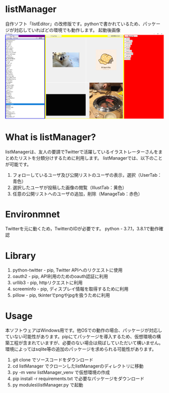 # listManager
自作ソフト「listEditor」の改修版です。pythonで書かれているため、パッケージが対応していればどの環境でも動作します。
起動後画像
![イメージ画像](exampleImage.png "Image")

# What is listManager?
listManagerは、友人の要請でTwitterで活躍しているイラストレーターさんをまとめたリストを分類分けするために利用します。
listManagerでは、以下のことが可能です。
1. フォローしているユーザ及び公開リストのユーザの表示，選択（UserTab：青色）
2. 選択したユーザが投稿した画像の閲覧（IllustTab：黄色）
3. 任意の公開リストへのユーザの追加，削除（ManageTab：赤色）

# Environmnet
Twitterを元に動くため，TwitterのIDが必要です。
python - 3.7.1，3.8.1で動作確認

# Library
1. python-twitter - pip, Twitter APIへのリクエストに使用
2. oauth2 - pip, API利用のためのoauth認証に利用
3. urllib3 - pip, httpリクエストに利用
4. screeminfo - pip, ディスプレイ情報を取得するために利用
5. pillow - pip, tkinterでpngやjpgを扱うために利用

# Usage
本ソフトウェアはWindows用です。他OSでの動作の場合、パッケージが対応していない可能性があります。pipにてパッケージを導入するため、仮想環境の構築工程が含まれていますが、必要のない場合は飛ばしていただいて構いません。環境によってはsqlite等の追加のパッケージを求められる可能性があります。
1. git clone でソースコードをダウンロード
2. cd listManager でクローンしたlistManagerのディレクトリに移動
3. py -m venv listManager_venv で仮想環境の作成
4. pip install -r requirements.txt で必要なパッケージをダウンロード
5. py modules\listManager.py で起動
